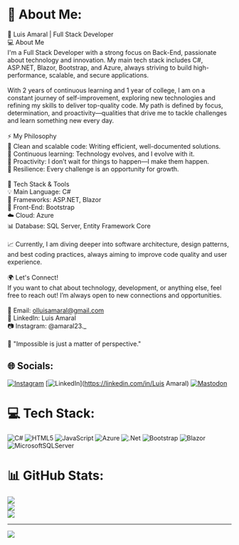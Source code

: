 # 💫 About Me:
🚀 Luis Amaral | Full Stack Developer<br>💻 About Me<br>I'm a Full Stack Developer with a strong focus on Back-End, passionate about technology and innovation. My main tech stack includes C#, ASP.NET, Blazor, Bootstrap, and Azure, always striving to build high-performance, scalable, and secure applications.<br><br>With 2 years of continuous learning and 1 year of college, I am on a constant journey of self-improvement, exploring new technologies and refining my skills to deliver top-quality code. My path is defined by focus, determination, and proactivity—qualities that drive me to tackle challenges and learn something new every day.<br><br>⚡ My Philosophy<br>🔹 Clean and scalable code: Writing efficient, well-documented solutions.<br>🔹 Continuous learning: Technology evolves, and I evolve with it.<br>🔹 Proactivity: I don’t wait for things to happen—I make them happen.<br>🔹 Resilience: Every challenge is an opportunity for growth.<br><br>🚀 Tech Stack & Tools<br>💡 Main Language: C#<br>🔹 Frameworks: ASP.NET, Blazor<br>🎨 Front-End: Bootstrap<br>☁️ Cloud: Azure<br>📊 Database: SQL Server, Entity Framework Core<br><br>📈 Currently, I am diving deeper into software architecture, design patterns, and best coding practices, always aiming to improve code quality and user experience.<br><br>🌍 Let's Connect!<br>If you want to chat about technology, development, or anything else, feel free to reach out! I’m always open to new connections and opportunities.<br><br>📩 Email: olluisamaral@gmail.com<br>🔗 LinkedIn: Luis Amaral<br>📷 Instagram: @amaral23._<br><br>🚀 "Impossible is just a matter of perspective."


## 🌐 Socials:
[![Instagram](https://img.shields.io/badge/Instagram-%23E4405F.svg?logo=Instagram&logoColor=white)](https://instagram.com/@amaral23._) [![LinkedIn](https://img.shields.io/badge/LinkedIn-%230077B5.svg?logo=linkedin&logoColor=white)](https://linkedin.com/in/Luis Amaral) [![Mastodon](https://img.shields.io/badge/-MASTODON-%232B90D9?style=for-the-badge&logo=mastodon&logoColor=white)](https://mastodon.social/@olluisamaral@gmail.com) 

# 💻 Tech Stack:
![C#](https://img.shields.io/badge/c%23-%23239120.svg?style=for-the-badge&logo=csharp&logoColor=white) ![HTML5](https://img.shields.io/badge/html5-%23E34F26.svg?style=for-the-badge&logo=html5&logoColor=white) ![JavaScript](https://img.shields.io/badge/javascript-%23323330.svg?style=for-the-badge&logo=javascript&logoColor=%23F7DF1E) ![Azure](https://img.shields.io/badge/azure-%230072C6.svg?style=for-the-badge&logo=microsoftazure&logoColor=white) ![.Net](https://img.shields.io/badge/.NET-5C2D91?style=for-the-badge&logo=.net&logoColor=white) ![Bootstrap](https://img.shields.io/badge/bootstrap-%238511FA.svg?style=for-the-badge&logo=bootstrap&logoColor=white) ![Blazor](https://img.shields.io/badge/blazor-%235C2D91.svg?style=for-the-badge&logo=blazor&logoColor=white) ![MicrosoftSQLServer](https://img.shields.io/badge/Microsoft%20SQL%20Server-CC2927?style=for-the-badge&logo=microsoft%20sql%20server&logoColor=white)
# 📊 GitHub Stats:
![](https://github-readme-stats.vercel.app/api?username=LuisAmarall&theme=graywhite&hide_border=true&include_all_commits=false&count_private=false)<br/>
![](https://github-readme-streak-stats.herokuapp.com/?user=LuisAmarall&theme=graywhite&hide_border=true)<br/>
![](https://github-readme-stats.vercel.app/api/top-langs/?username=LuisAmarall&theme=graywhite&hide_border=true&include_all_commits=false&count_private=false&layout=compact)

---
[![](https://visitcount.itsvg.in/api?id=LuisAmarall&icon=0&color=5)](https://visitcount.itsvg.in)

<!-- Proudly created with GPRM ( https://gprm.itsvg.in ) -->
